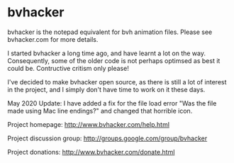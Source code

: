 bvhacker
========

bvhacker is the notepad equivalent for bvh animation files. Please see bvhacker.com for more details.

I started bvhacker a long time ago, and have learnt a lot on the way. Consequently, some of the older code is not perhaps optimsed as best it could be. Contructive critism only please!

I've decided to make bvhacker open source, as there is still a lot of interest in the project, and I simply don't have time to work on it these days.

May 2020 Update: I have added a fix for the file load error "Was the file made using Mac line endings?" and changed that horrible icon.

Project homepage: http://www.bvhacker.com/help.html

Project discussion group: http://groups.google.com/group/bvhacker

Project donations: http://www.bvhacker.com/donate.html
